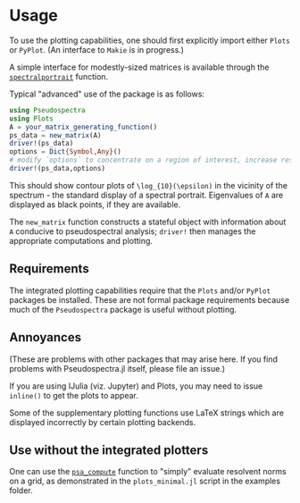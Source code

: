 # Usage

To use the plotting capabilities, one should first explicitly import
either `Plots` or `PyPlot`. (An interface to `Makie` is in progress.)

A simple interface for modestly-sized matrices is available through the
[`spectralportrait`](@ref) function.

Typical "advanced" use of the package is as follows:

```julia
using Pseudospectra
using Plots
A = your_matrix_generating_function()
ps_data = new_matrix(A)
driver!(ps_data)
options = Dict{Symbol,Any}()
# modify `options` to concentrate on a region of interest, increase resolution, etc.
driver!(ps_data,options)
```

This should show contour plots of ``\log_{10}(\epsilon)`` in the
vicinity of the spectrum - the standard display of a spectral
portrait. Eigenvalues of `A` are displayed as black points, if they
are available.

The `new_matrix` function constructs a stateful object with information
about `A` conducive to pseudospectral analysis; `driver!` then manages
the appropriate computations and plotting.


## Requirements

The integrated plotting capabilities require that the `Plots` and/or
`PyPlot` packages be installed. These are not formal package
requirements because much of the `Pseudospectra` package is useful
without plotting.

## Annoyances

(These are problems with other packages that may arise here.  If you
find problems with Pseudospectra.jl itself, please file an issue.)

If you are using IJulia (viz. Jupyter) and Plots, you may need to
issue `inline()` to get the plots to appear.

Some of the supplementary plotting functions use LaTeX strings which
are displayed incorrectly by certain plotting backends.

## Use without the integrated plotters

One can use the [`psa_compute`](@ref) function to "simply" evaluate
resolvent norms on a grid, as demonstrated in the `plots_minimal.jl`
script in the examples folder.
